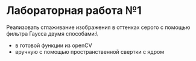 # Лабораторная работа №1

Реализовать сглаживание изображения в оттенках серого с помощью фильтра Гаусса двумя способами:\
* в готовой функции из openCV 
* вручную с помощью пространственной свертки с ядром